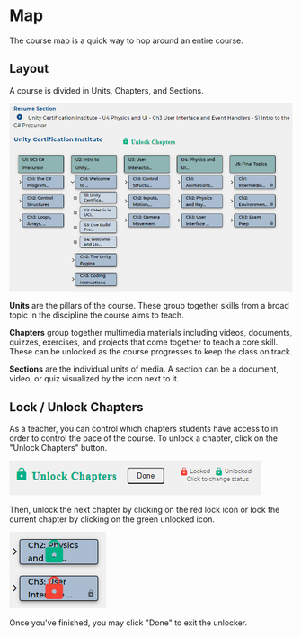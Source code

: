 # Map

The course map is a quick way to hop around an entire course.

## Layout

A course is divided in Units, Chapters, and Sections.

![Map](./Resources/Map.png)

**Units** are the pillars of the course. These group together skills from a broad topic in the discipline the course aims to teach.

**Chapters** group together multimedia materials including videos, documents, quizzes, exercises, and projects that come together to teach a core skill. These can be unlocked as the course progresses to keep the class on track.

**Sections** are the individual units of media. A section can be a document, video, or quiz visualized by the icon next to it.

## Lock / Unlock Chapters

As a teacher, you can control which chapters students have access to in order to control the pace of the course. To unlock a chapter, click on the "Unlock Chapters" button.

![Unlock Chapters](./Resources/UnlockChapters.png)

Then, unlock the next chapter by clicking on the red lock icon or lock the current chapter by clicking on the green unlocked icon.

![LockUnlock](./Resources/LockUnlock.png)

Once you've finished, you may click "Done" to exit the unlocker.
